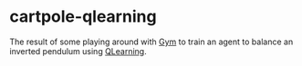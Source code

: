 # cartpole-qlearning
The result of some playing around with [Gym](https://github.com/openai/gym  "OpenAI Gym") to train an agent to balance an inverted pendulum using [QLearning](https://en.wikipedia.org/wiki/Q-learning "Wikipedia").
